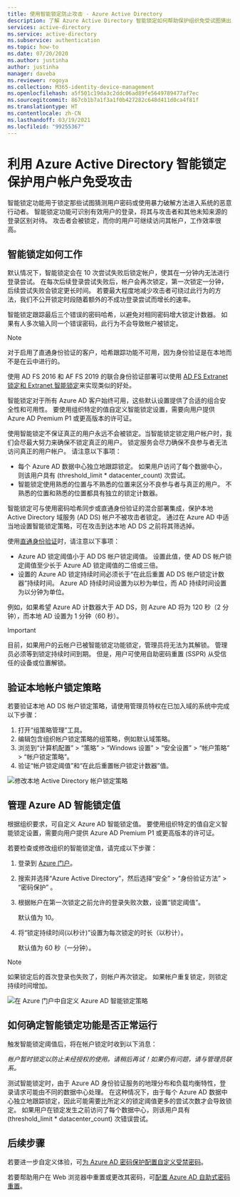 ```yaml
---
title: 使用智能锁定防止攻击 - Azure Active Directory
description: 了解 Azure Active Directory 智能锁定如何帮助保护组织免受试图猜出用户密码的暴力攻击。
services: active-directory
ms.service: active-directory
ms.subservice: authentication
ms.topic: how-to
ms.date: 07/20/2020
ms.author: justinha
author: justinha
manager: daveba
ms.reviewer: rogoya
ms.collection: M365-identity-device-management
ms.openlocfilehash: a5f501c19da3c2ddc06ad89fe5649789477af7ec
ms.sourcegitcommit: 867cb1b7a1f3a1f0b427282c648d411d0ca4f81f
ms.translationtype: HT
ms.contentlocale: zh-CN
ms.lasthandoff: 03/19/2021
ms.locfileid: "99255367"
---
```

# <a name="protect-user-accounts-from-attacks-with-azure-active-directory-smart-lockout"></a>利用 Azure Active Directory 智能锁定保护用户帐户免受攻击

智能锁定功能用于锁定那些试图猜测用户密码或使用暴力破解方法进入系统的恶意行动者。 智能锁定功能可识别有效用户的登录，将其与攻击者和其他未知来源的登录区别对待。 攻击者会被锁定，而你的用户可继续访问其帐户，工作效率很高。

## <a name="how-smart-lockout-works"></a>智能锁定如何工作

默认情况下，智能锁定会在 10 次尝试失败后锁定帐户，使其在一分钟内无法进行登录尝试。 在每次后续登录尝试失败后，帐户会再次锁定，第一次锁定一分钟，后续尝试失败会锁定更长时间。 若要最大程度地减少攻击者可绕过此行为的方法，我们不公开锁定时段随着额外的不成功登录尝试而增长的速率。

智能锁定跟踪最后三个错误的密码哈希，以避免对相同密码增大锁定计数器。 如果有人多次输入同一个错误密码，此行为不会导致帐户被锁定。

> [!NOTE]
> 对于启用了直通身份验证的客户，哈希跟踪功能不可用，因为身份验证是在本地而不是在云中进行的。

使用 AD FS 2016 和 AF FS 2019 的联合身份验证部署可以使用 [AD FS Extranet 锁定和 Extranet 智能锁定](/windows-server/identity/ad-fs/operations/configure-ad-fs-extranet-smart-lockout-protection)来实现类似的好处。

智能锁定对于所有 Azure AD 客户始终可用，这些默认设置提供了合适的组合安全性和可用性。 要使用组织特定的值自定义智能锁定设置，需要向用户提供 Azure AD Premium P1 或更高版本的许可证。

使用智能锁定不保证真正的用户永远不会被锁定。当智能锁定锁定用户帐户时，我们会尽最大努力来确保不锁定真正的用户。 锁定服务会尽力确保不良参与者无法访问真正的用户帐户。 请注意以下事项：

* 每个 Azure AD 数据中心独立地跟踪锁定。 如果用户访问了每个数据中心，则该用户具有 (threshold_limit * datacenter_count) 次尝试。
* 智能锁定使用熟悉的位置与不熟悉的位置来区分不良参与者与真正的用户。 不熟悉的位置和熟悉的位置都具有独立的锁定计数器。

智能锁定可与使用密码哈希同步或直通身份验证的混合部署集成，保护本地 Active Directory 域服务 (AD DS) 帐户不被攻击者锁定。 通过在 Azure AD 中适当地设置智能锁定策略，可在攻击到达本地 AD DS 之前将其筛选掉。

使用[直通身份验证](../hybrid/how-to-connect-pta.md)时，请注意以下事项：

* Azure AD 锁定阈值小于 AD DS 帐户锁定阈值。 设置此值，使 AD DS 帐户锁定阈值至少长于 Azure AD 锁定阈值的二倍或三倍。
* 设置的 Azure AD 锁定持续时间必须长于“在此后重置 AD DS 帐户锁定计数器”持续时间。 Azure AD 持续时间设置为以秒为单位，而 AD 持续时间设置为以分钟为单位。

例如，如果希望 Azure AD 计数器大于 AD DS，则 Azure AD 将为 120 秒（2 分钟），而本地 AD 设置为 1 分钟（60 秒）。

> [!IMPORTANT]
> 目前，如果用户的云帐户已被智能锁定功能锁定，管理员将无法为其解锁。 管理员必须等到锁定持续时间到期。 但是，用户可使用自助密码重置 (SSPR) 从受信任的设备或位置解锁。

## <a name="verify-on-premises-account-lockout-policy"></a>验证本地帐户锁定策略

若要验证本地 AD DS 帐户锁定策略，请使用管理员特权在已加入域的系统中完成以下步骤：

1. 打开“组策略管理”工具。
2. 编辑包含组织帐户锁定策略的组策略，例如默认域策略。
3. 浏览到“计算机配置” > “策略” > “Windows 设置” > “安全设置” > “帐户策略” > “帐户锁定策略”。
4. 验证“帐户锁定阈值”和“在此后重置帐户锁定计数器”值。

![修改本地 Active Directory 帐户锁定策略](./media/howto-password-smart-lockout/active-directory-on-premises-account-lockout-policy.png)

## <a name="manage-azure-ad-smart-lockout-values"></a>管理 Azure AD 智能锁定值

根据组织要求，可自定义 Azure AD 智能锁定值。 要使用组织特定的值自定义智能锁定设置，需要向用户提供 Azure AD Premium P1 或更高版本的许可证。

若要检查或修改组织的智能锁定值，请完成以下步骤：

1. 登录到 [Azure 门户](https://portal.azure.com)。
1. 搜索并选择“Azure Active Directory”，然后选择“安全” > “身份验证方法” > “密码保护”  。
1. 根据帐户在第一次锁定之前允许的登录失败次数，设置“锁定阈值”。

    默认值为 10。

1. 将“锁定持续时间(以秒计)”设置为每次锁定的时长（以秒计）。

    默认值为 60 秒（一分钟）。

> [!NOTE]
> 如果锁定后的首次登录也失败了，则帐户再次锁定。 如果帐户重复锁定，则锁定持续时间增加。

![在 Azure 门户中自定义 Azure AD 智能锁定策略](./media/howto-password-smart-lockout/azure-active-directory-custom-smart-lockout-policy.png)

## <a name="how-to-determine-if-the-smart-lockout-feature-is-working-or-not"></a>如何确定智能锁定功能是否正常运行

触发智能锁定阈值后，将在帐户锁定时收到以下消息：

*帐户暂时锁定以防止未经授权的使用。请稍后再试！如果仍有问题，请与管理员联系。*

测试智能锁定时，由于 Azure AD 身份验证服务的地理分布和负载均衡特性，登录请求可能由不同的数据中心处理。 在这种情况下，由于每个 Azure AD 数据中心独立地跟踪锁定，因此可能需要比所定义的锁定阈值更多的尝试次数才会导致锁定。 如果用户在锁定发生之前访问了每个数据中心，则该用户具有 (threshold_limit * datacenter_count) 次错误尝试。

## <a name="next-steps"></a>后续步骤

若要进一步自定义体验，可[为 Azure AD 密码保护配置自定义受禁密码](tutorial-configure-custom-password-protection.md)。

若要帮助用户在 Web 浏览器中重置或更改其密码，可[配置 Azure AD 自助式密码重置](tutorial-enable-sspr.md)。
